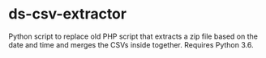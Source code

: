 # ds-csv-extractor

Python script to replace old PHP script that extracts a zip file based on the date and time and merges the CSVs inside together. Requires Python 3.6.